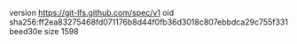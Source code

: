 version https://git-lfs.github.com/spec/v1
oid sha256:ff2ea83275468fd071176b8d44f0fb36d3018c807ebbdca29c755f331beed30e
size 1598

